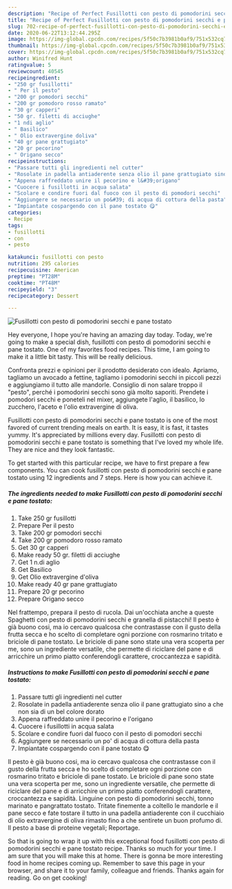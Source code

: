 ```yaml
---
description: "Recipe of Perfect Fusillotti con pesto di pomodorini secchi e pane tostato"
title: "Recipe of Perfect Fusillotti con pesto di pomodorini secchi e pane tostato"
slug: 702-recipe-of-perfect-fusillotti-con-pesto-di-pomodorini-secchi-e-pane-tostato
date: 2020-06-22T13:12:44.295Z
image: https://img-global.cpcdn.com/recipes/5f50c7b3981b0af9/751x532cq70/fusillotti-con-pesto-di-pomodorini-secchi-e-pane-tostato-recipe-main-photo.jpg
thumbnail: https://img-global.cpcdn.com/recipes/5f50c7b3981b0af9/751x532cq70/fusillotti-con-pesto-di-pomodorini-secchi-e-pane-tostato-recipe-main-photo.jpg
cover: https://img-global.cpcdn.com/recipes/5f50c7b3981b0af9/751x532cq70/fusillotti-con-pesto-di-pomodorini-secchi-e-pane-tostato-recipe-main-photo.jpg
author: Winifred Hunt
ratingvalue: 5
reviewcount: 40545
recipeingredient:
- "250 gr fusillotti"
- " Per il pesto"
- "200 gr pomodori secchi"
- "200 gr pomodoro rosso ramato"
- "30 gr capperi"
- "50 gr. filetti di acciughe"
- "1 ndi aglio"
- " Basilico"
- " Olio extravergine doliva"
- "40 gr pane grattugiato"
- "20 gr pecorino"
- " Origano secco"
recipeinstructions:
- "Passare tutti gli ingredienti nel cutter"
- "Rosolate in padella antiaderente senza olio il pane grattugiato sino a che non sia di un bel colore dorato"
- "Appena raffreddato unire il pecorino e l&#39;origano"
- "Cuocere i fusillotti in acqua salata"
- "Scolare e condire fuori dal fuoco con il pesto di pomodori secchi"
- "Aggiungere se necessario un po&#39; di acqua di cottura della pasta"
- "Impiantate cospargendo con il pane tostato 😋"
categories:
- Recipe
tags:
- fusillotti
- con
- pesto

katakunci: fusillotti con pesto 
nutrition: 295 calories
recipecuisine: American
preptime: "PT28M"
cooktime: "PT48M"
recipeyield: "3"
recipecategory: Dessert

---
```



![Fusillotti con pesto di pomodorini secchi e pane tostato](https://img-global.cpcdn.com/recipes/5f50c7b3981b0af9/751x532cq70/fusillotti-con-pesto-di-pomodorini-secchi-e-pane-tostato-recipe-main-photo.jpg)

Hey everyone, I hope you're having an amazing day today. Today, we're going to make a special dish, fusillotti con pesto di pomodorini secchi e pane tostato. One of my favorites food recipes. This time, I am going to make it a little bit tasty. This will be really delicious.

Confronta prezzi e opinioni per il prodotto desiderato con idealo. Apriamo, tagliamo un avocado a fettine, tagliamo i pomodorini secchi in piccoli pezzi e aggiungiamo il tutto alle mandorle. Consiglio di non salare troppo il &#34;pesto&#34;, perché i pomodorini secchi sono già molto saporiti. Prendete i pomodori secchi e poneteli nel mixer, aggiungete l&#39;aglio, il basilico, lo zucchero, l&#39;aceto e l&#39;olio extravergine di oliva.

Fusillotti con pesto di pomodorini secchi e pane tostato is one of the most favored of current trending meals on earth. It is easy, it is fast, it tastes yummy. It's appreciated by millions every day. Fusillotti con pesto di pomodorini secchi e pane tostato is something that I've loved my whole life. They are nice and they look fantastic.


To get started with this particular recipe, we have to first prepare a few components. You can cook fusillotti con pesto di pomodorini secchi e pane tostato using 12 ingredients and 7 steps. Here is how you can achieve it.

<!--inarticleads1-->

##### The ingredients needed to make Fusillotti con pesto di pomodorini secchi e pane tostato:

1. Take 250 gr fusillotti
1. Prepare  Per il pesto
1. Take 200 gr pomodori secchi
1. Take 200 gr pomodoro rosso ramato
1. Get 30 gr capperi
1. Make ready 50 gr. filetti di acciughe
1. Get 1 n.di aglio
1. Get  Basilico
1. Get  Olio extravergine d&#39;oliva
1. Make ready 40 gr pane grattugiato
1. Prepare 20 gr pecorino
1. Prepare  Origano secco


Nel frattempo, prepara il pesto di rucola. Dai un&#39;occhiata anche a queste Spaghetti con pesto di pomodorini secchi e granella di pistacchi! Il pesto è già buono cosi, ma io cercavo qualcosa che contrastasse con il gusto della frutta secca e ho scelto di completare ogni porzione con rosmarino tritato e briciole di pane tostato. Le briciole di pane sono state una vera scoperta per me, sono un ingrediente versatile, che permette di riciclare del pane e di arricchire un primo piatto conferendogli carattere, croccantezza e sapidità. 

<!--inarticleads2-->

##### Instructions to make Fusillotti con pesto di pomodorini secchi e pane tostato:

1. Passare tutti gli ingredienti nel cutter
1. Rosolate in padella antiaderente senza olio il pane grattugiato sino a che non sia di un bel colore dorato
1. Appena raffreddato unire il pecorino e l&#39;origano
1. Cuocere i fusillotti in acqua salata
1. Scolare e condire fuori dal fuoco con il pesto di pomodori secchi
1. Aggiungere se necessario un po&#39; di acqua di cottura della pasta
1. Impiantate cospargendo con il pane tostato 😋


Il pesto è già buono cosi, ma io cercavo qualcosa che contrastasse con il gusto della frutta secca e ho scelto di completare ogni porzione con rosmarino tritato e briciole di pane tostato. Le briciole di pane sono state una vera scoperta per me, sono un ingrediente versatile, che permette di riciclare del pane e di arricchire un primo piatto conferendogli carattere, croccantezza e sapidità. Linguine con pesto di pomodorini secchi, tonno marinato e pangrattato tostato. Tritate finemente a coltello le mandorle e il pane secco e fate tostare il tutto in una padella antiaderente con il cucchiaio di olio extravergine di oliva rimasto fino a che sentirete un buon profumo di. Il pesto a base di proteine vegetali; Reportage. 

So that is going to wrap it up with this exceptional food fusillotti con pesto di pomodorini secchi e pane tostato recipe. Thanks so much for your time. I am sure that you will make this at home. There is gonna be more interesting food in home recipes coming up. Remember to save this page in your browser, and share it to your family, colleague and friends. Thanks again for reading. Go on get cooking!
